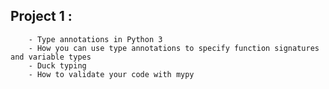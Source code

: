 ## Project 1 :
        - Type annotations in Python 3
        - How you can use type annotations to specify function signatures and variable types
        - Duck typing
        - How to validate your code with mypy
